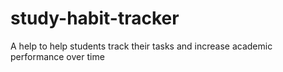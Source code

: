 # study-habit-tracker
A help to help students track their tasks and increase academic performance over time
